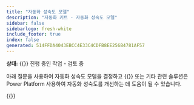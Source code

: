 ```yaml
---
title: "자동화 성숙도 모델"
description: "자동화 키트 - 자동화 성숙도 모델"
sidebar: false
sidebarlogo: fresh-white
include_footer: true
index: false
generated: 514FFDA4043EBCC4E33C4CDFB8EE256B4781AF57
---
```


**상태:** {{<externalImage src="https://github.githubassets.com/images/icons/emoji/unicode/1f6a7.png" size="16x16" text="Construction Icon">}} 진행 중인 작업 - 검토 중

아래 질문을 사용하여 자동화 성숙도 모델을 결정하고 {{<product-name>}} 또는 기타 관련 솔루션은 Power Platform 사용하여 자동화 성숙도를 개선하는 데 도움이 될 수 있습니다.

{{<questions name="/content/ko/automation-maturity-model.json" completed="" showNavigationButtons="false" locale="ko">}}
